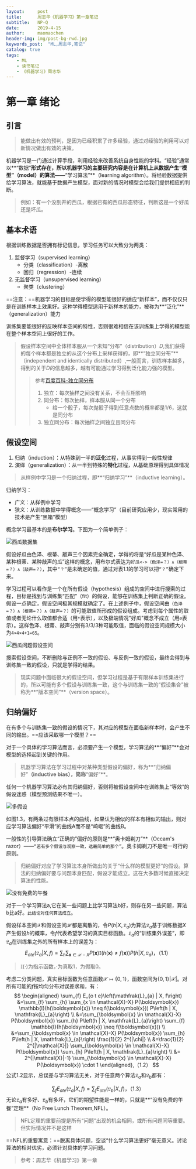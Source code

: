 ```yaml
---
layout:     post
title:      周志华《机器学习》第一章笔记
subtitle:   NP-Q
date:       2019-4-15
author:     maomaochen
header-img: img/post-bg-rwd.jpg
keywords_post:  "ML,周志华,笔记"
catalog: true
tags:
    - ML
    - 读书笔记
    - 《机器学习》周志华
---
```


<head>
    <script src="https://cdn.mathjax.org/mathjax/latest/MathJax.js?config=TeX-AMS-MML_HTMLorMML" type="text/javascript"></script>
    <script type="text/x-mathjax-config">
        MathJax.Hub.Config({
            tex2jax: {
            skipTags: ['script', 'noscript', 'style', 'textarea', 'pre'],
            inlineMath: [['$','$']]
            }
        });
    </script>
</head>

# 第一章 绪论

## 引言

> 能做出有效的预判，是因为已经积累了许多经验，通过对经验的利用可以对新情况做出有效的决策。

机器学习是一门通过计算手段，利用经验来改善系统自身性能的学科。“经验”通常以**“数据”**形式存在，所以机器学习的主要研究内容是在计算机上从数据产生“模型”（model）的算法——**“学习算法”**（learning algorithm）。将经验数据提供给学习算法，就能基于数据产生模型，面对新的情况时模型会给我们提供相应的判断。

> 例如：有一个没剖开的西瓜，根据已有的西瓜形态特征，判断这是一个好瓜还是坏瓜。

## 基本术语

根据训练数据是否拥有标记信息，学习任务可以大致分为两类：

1. 监督学习（supervised learning）
   * 分类（classification）-离散
   * 回归（regression）-连续
2. 无监督学习（unsupervised learning）
   * 聚类（clustering）

==注意：==机器学习的目标是使学得的模型能很好的适应“新样本”，而不仅仅只是在训练样本上效果好。这种学得模型适用于新样本的能力，被称为**“泛化”**（generalization）能力

训练集要能很好的反映样本空间的特性，否则很难相信在该训练集上学得的模型能在整个样本空间上很好的工作。

> 假设样本空间中全体样本服从一个未知“分布”（distribution）*D*,我们获得的每个样本都是独立的从这个分布上采样获得的，即**“独立同分布”**（independent and identically distributed）,一般而言，训练样本越多，得到的关于*D*的信息越多，越有可能通过学习得到泛化能力强的模型。
>
> > 参考[百度百科-独立同分布](https://baike.baidu.com/link?url=Qdq-O4Oxe5TpJ4nKh25LHGZz-pod5p28pUi0NzxhFl1nKPldiK8bAuBh4k_lz0BJOMfL3PbqBjH8r3MjEeIy9xjf__vXjPoECh-ae07Qcr5ixoraXaTd4N133G3yVG1TDQnkrFinkNKpMD_jiyYmqK)
> >
> > 1. 独立：每次抽样之间没有关系，不会互相影响
> > 2. 同分布：每次抽样，样本服从同一个分布
> >    * 给一个骰子，每次抛骰子得到任意点数的概率都是1/6，这就是同分布
> > 3. 独立同分布：每次抽样之间独立且同分布

## 假设空间

1. 归纳（induction）：从特殊到一半的**泛化**过程，从事实得到一般性规律
2. 演绎（generalization）：从一半到特殊的**特化**过程，从基础原理得到具体情况

> 从样例中学习是一个归纳过程，即**“归纳学习”**（inductive learning）。

归纳学习：

* 广义：从样例中学习
* 狭义：从训练数据中学得概念——“概念学习”（目前研究应用少，现实常用的技术是产生“黑箱”模型）

概念学习最基本的是**布尔学习**。下图为一个简单例子：

![西瓜数据集](https://raw.githubusercontent.com/maomaochen/imguse/master/2019-04-15-ML1/01.png)

假设好瓜由色泽、根蒂、敲声三个因素完全确定，学得的将是“好瓜是某种色泽、某种根蒂、某种敲声的瓜”这样的概念，用布尔式表达为`好瓜<->（色泽=？）∧（根蒂=？）∧（敲声=？）`，其中`“？”`是未确定的值，通过对表1.1的学习可以把`“？”`确定下来。

学习过程可以看作是一个在所有假设（hypothesis）组成的空间中进行搜索的过程，目标是找到与训练集“匹配”（fit）的假设，能够在训练集上判断正确的假设。假设一点确定，假设空间极其规模就确定了。在上述例子中，假设空间由`（色泽=？）∧（根蒂=？）∧（敲声=？）`的可能取值所形成的假设组成。考虑到每个属性的取值或者无论什么取值都合适（用`*`表示），以及极端情况"好瓜"概念不成立（用`∅`表示）。这样色泽、根蒂、敲声分别有3/3/3种可能取值，面临的假设空间规模大小为`4×4×4+1=65`。

![西瓜问题假设空间](https://raw.githubusercontent.com/maomaochen/imguse/master/2019-04-15-ML1/02.png)

搜索假设空间，不断删除与正例不一致的假设、与反例一致的假设，最终会得到与训练集一致的假设，只就是学得的结果。

> 现实问题中面临很大的假设空间，但学习过程是基于有限样本训练集进行的，所以可能有多个假设与训练集一致，这个与训练集一致的“假设集合”被称为**“版本空间”**（version space）。

## 归纳偏好

在有多个与训练集一致的假设的情况下，其对应的模型在面临新样本时，会产生不同的输出。==应该采取哪一个模型？==

对于一个具体的学习算法而言，必须要产生一个模型，学习算法的**“偏好”**会对模型的选择起到关键的作用。

> 机器学习算法在学习过程中对某种类型假设的偏好，称为**“归纳偏好”**（inductive bias），简称**“偏好”**。

任何一个机器学习算法必有其归纳偏好，否则将被假设空间中在训练集上“等效”的假设迷惑（模型预测结果不唯一）。

![多假设](https://raw.githubusercontent.com/maomaochen/imguse/master/2019-04-15-ML1/03.png)

如图1.3，有两条过有限样本点的曲线，如果认为相似的样本有相似的输出，则对应学习算法偏好“平滑”的曲线A而不是“崎岖”的曲线B。

一般性的引导算法确立“正确的”偏好的原则是**“奥卡姆剃刀”**（Occam's razor）——`“若有多个假设与观察一致，选最简单的那个”`。奥卡姆剃刀不是唯一可行的原则。

> 归纳偏好对应了学习算法本身所做出的关于“什么样的模型更好”的假设。算法的归纳偏好要与问题本身匹配，假设才能成立。这在大多数时候直接决定算法的性能。

![没有免费的午餐](https://raw.githubusercontent.com/maomaochen/imguse/master/2019-04-15-ML1/04.png)

对于一个学习算法a,它在某一些问题上比学习算法b好，则存在另一些问题，算法b比a好。`此结论对任何算法成立`。

假设样本空间$\mathcal{X}$和假设空间$\mathcal{H}$都是离散的，令$P\left(h | X, \mathfrak{L}_{a}\right)$为算法$\mathfrak{L}_{a}$基于训练数据$X$产生假设$h$的概率，令$f$代表希望学习的真实目标函数。$\mathfrak{L}_{a}$的“训练集外误差”，即$\mathfrak{L}_{a}$在训练集之外的所有样本上的误差为：
$$
E_{o t e}\left(\mathfrak{L}_{a} | X, f\right)=\sum_{h} \sum_{\boldsymbol{x} \in \mathcal{X}-X} P(\boldsymbol{x}) \mathbb{I}(h(\boldsymbol{x}) \neq f(\boldsymbol{x})) P\left(h | X, \mathfrak{L}_{a}\right)，（1.1）
$$

>$\mathbb{I}(\cdot)​$为指示函数，·为真取1，为假取0。

考虑二分类问题，真实目标函数为任意函数$\mathcal{X} \mapsto\{0,1\}$，函数空间为$\{0,1\}|\mathcal{X}|$。对所有可能的$f$按均匀分布对误差求和，有：
$$
\begin{aligned} \sum_{f} E_{o t e}\left(\mathfrak{L}_{a} | X, f\right) &=\sum_{f} \sum_{h} \sum_{x \in \mathcal{X}-X} P(\boldsymbol{x}) \mathbb{I}(h(\boldsymbol{x}) \neq f(\boldsymbol{x})) P\left(h | X, \mathfrak{L}_{a}\right) \\ &=\sum_{\boldsymbol{x} \in \mathcal{X}-X} P(\boldsymbol{x}) \sum_{h} P\left(h | X, \mathfrak{L}_{a}\right) \sum_{f} \mathbb{I}(h(\boldsymbol{x}) \neq f(\boldsymbol{x})) \\ &=\sum_{\boldsymbol{x} \in \mathcal{X}-X} P(\boldsymbol{x}) \sum_{h} P\left(h | X, \mathfrak{L}_{a}\right) \frac{1}{2} 2^{|\chi|} \\ &=\frac{1}{2} 2^{|\mathcal{X}|} \sum_{\boldsymbol{x} \in \mathcal{X}-X} P(\boldsymbol{x}) \sum_{h} P\left(h | X, \mathfrak{L}_{a}\right) \\ &= 2^{|\mathcal{X}|-1} \sum_{\boldsymbol{x} \in \mathcal{X}-X} P(\boldsymbol{x}) \cdot 1 \end{aligned},（1.2）
$$
公式1.2显示，总误差与学习算法无关，对于任意两个算法$\mathfrak{L}_{a}$和$\mathfrak{L}_{b}$都有：

$$
\sum_{f} E_{o t e}\left(\mathfrak{L}_{a} | X, f\right)=\sum_{f} E_{o t e}\left(\mathfrak{L}_{b} | X, f\right)，（1.3）
$$
无论$\mathfrak{L}_{a}$有多好、$\mathfrak{L}_{b}$有多坏，它们的期望性能是一样的，只就是**“没有免费的午餐”定理**（No Free Lunch Theorem,NFL）。

> NFL定理的重要前提是所有“问题”出现的机会相同，或所有问题同等重要。但实际情况并不是这样

==NFL的重要寓意：==脱离具体问题，空谈“什么学习算法更好”毫无意义。讨论算法的相对优劣，必须针对具体的学习问题。



> 参考：周志华《机器学习》第一章



<br>